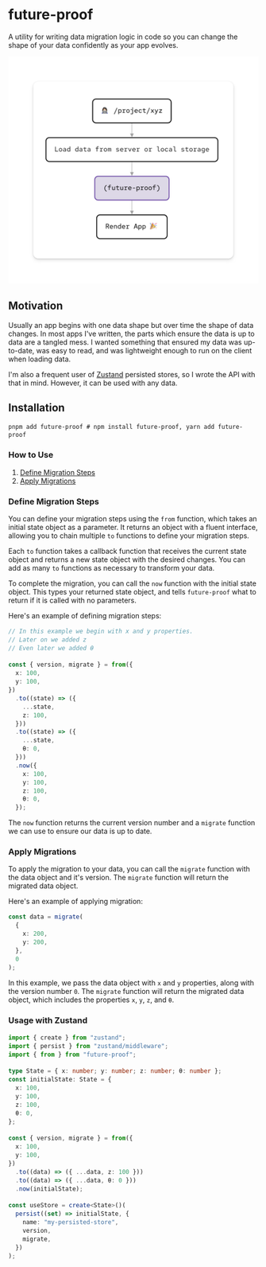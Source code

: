 # future-proof

A utility for writing data migration logic in code so you can change the shape of your data confidently as your app evolves.

![Data Flow](./usage.png)

## Motivation

Usually an app begins with one data shape but over time the shape of data changes. In most apps I've written, the parts which ensure the data is up to data are a tangled mess. I wanted something that ensured my data was up-to-date, was easy to read, and was lightweight enough to run on the client when loading data.

I'm also a frequent user of [Zustand](https://github.com/pmndrs/zustand) persisted stores, so I wrote the API with that in mind. However, it can be used with any data.

## Installation

```shell
pnpm add future-proof # npm install future-proof, yarn add future-proof
```

### How to Use

1. [Define Migration Steps](#define-migration-steps)
2. [Apply Migrations](#apply-migrations)

### Define Migration Steps

You can define your migration steps using the `from` function, which takes an initial state object as a parameter. It returns an object with a fluent interface, allowing you to chain multiple `to` functions to define your migration steps.

Each `to` function takes a callback function that receives the current state object and returns a new state object with the desired changes. You can add as many `to` functions as necessary to transform your data.

To complete the migration, you can call the `now` function with the initial state object. This types your returned state object, and tells `future-proof` what to return if it is called with no parameters.

Here's an example of defining migration steps:

```typescript
// In this example we begin with x and y properties.
// Later on we added z
// Even later we added θ

const { version, migrate } = from({
  x: 100,
  y: 100,
})
  .to((state) => ({
    ...state,
    z: 100,
  }))
  .to((state) => ({
    ...state,
    θ: 0,
  }))
  .now({
    x: 100,
    y: 100,
    z: 100,
    θ: 0,
  });
```

The `now` function returns the current version number and a `migrate` function we can use to ensure our data is up to date.

### Apply Migrations

To apply the migration to your data, you can call the `migrate` function with the data object and it's version. The `migrate` function will return the migrated data object.

Here's an example of applying migration:

```typescript
const data = migrate(
  {
    x: 200,
    y: 200,
  },
  0
);
```

In this example, we pass the data object with `x` and `y` properties, along with the version number `0`. The `migrate` function will return the migrated data object, which includes the properties `x`, `y`, `z`, and `θ`.

### Usage with Zustand

```typescript
import { create } from "zustand";
import { persist } from "zustand/middleware";
import { from } from "future-proof";

type State = { x: number; y: number; z: number; θ: number };
const initialState: State = {
  x: 100,
  y: 100,
  z: 100,
  θ: 0,
};

const { version, migrate } = from({
  x: 100,
  y: 100,
})
  .to((data) => ({ ...data, z: 100 }))
  .to((data) => ({ ...data, θ: 0 }))
  .now(initialState);

const useStore = create<State>()(
  persist((set) => initialState, {
    name: "my-persisted-store",
    version,
    migrate,
  })
);
```
